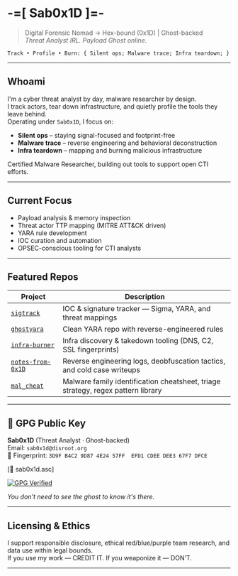# -=[ Sab0x1D ]=-
> Digital Forensic Nomad → Hex-bound (0x1D) | Ghost-backed  
> _Threat Analyst IRL. Payload Ghost online._

 `
Track • Profile • Burn:
{
  Silent ops;
  Malware trace;
  Infra teardown;
}
`

---

## Whoami

I'm a cyber threat analyst by day, malware researcher by design.  
I track actors, tear down infrastructure, and quietly profile the tools they leave behind.  
Operating under `Sab0x1D`, I focus on:

- **Silent ops** – staying signal-focused and footprint-free  
- **Malware trace** – reverse engineering and behavioral deconstruction  
- **Infra teardown** – mapping and burning malicious infrastructure  

Certified Malware Researcher, building out tools to support open CTI efforts.

---

## Current Focus

- Payload analysis & memory inspection  
- Threat actor TTP mapping (MITRE ATT&CK driven)  
- YARA rule development  
- IOC curation and automation  
- OPSEC-conscious tooling for CTI analysts

---

## Featured Repos

| Project                                                         | Description                                                                      |
|-----------------------------------------------------------------|----------------------------------------------------------------------------------|
| [`sigtrack`](https://github.com/sab0x1d/sigtrack)               | IOC & signature tracker — Sigma, YARA, and threat mappings                       |
| [`ghostyara`](https://github.com/sab0x1d/ghostyara)             | Clean YARA repo with reverse-engineered rules                                    |
| [`infra-burner`](https://github.com/sab0x1d/infra-burner)       | Infra discovery & takedown tooling (DNS, C2, SSL fingerprints)                   |
| [`notes-from-0x1D`](https://github.com/sab0x1d/notes-from-0x1D) | Reverse engineering logs, deobfuscation tactics, and cold case writeups          |
| [`mal_cheat`](https://github.com/Sab0x1D/mal_cheat)             | Malware family identification cheatsheet, triage strategy, regex pattern library |

---

## 🔐 GPG Public Key

**Sab0x1D** (Threat Analyst · Ghost-backed)  
Email: `sab0x1d@disroot.org`  
🔑 Fingerprint: `3D9F B4C2 9D87 4E24 57FF  EFD1 CDEE DEE3 67F7 DFCE`  

[📎 sab0x1d.asc] 

[![GPG Verified](https://img.shields.io/badge/GPG-Verified-00b050?logo=gnuprivacyguard&logoColor=white)](https://github.com/Sab0x1D/00.Sab0x1d/blob/main/sab0x1d.asc)

_You don't need to see the ghost to know it's there._

---

## Licensing & Ethics

I support responsible disclosure, ethical red/blue/purple team research, and data use within legal bounds.  
If you use my work — CREDIT IT. If you weaponize it — DON’T.

---

